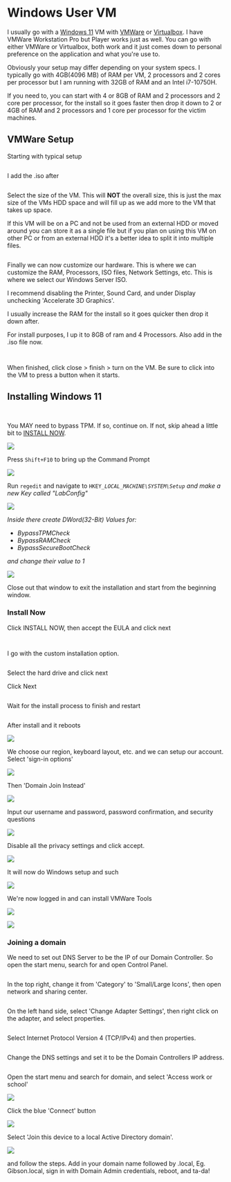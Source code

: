 # Windows User VM

I usually go with a [Windows 11](https://www.microsoft.com/en-us/evalcenter/evaluate-windows-11-enterprise) VM with [VMWare](https://customerconnect.vmware.com/en/downloads/details?downloadGroup=WKST-PLAYER-1623-NEW\&productId=1039\&rPId=85399) or [Virtualbox](https://www.virtualbox.org/). I have VMWare Workstation Pro but Player works just as well. You can go with either VMWare or Virtualbox, both work and it just comes down to personal preference on the application and what you're use to.

Obviously your setup may differ depending on your system specs. I typically go with 4GB(4096 MB) of RAM per VM, 2 processors and 2 cores per processor but I am running with 32GB of RAM and an Intel i7-10750H.

If you need to, you can start with 4 or 8GB of RAM and 2 processors and 2 core per processor, for the install so it goes faster then drop it down to 2 or 4GB of RAM and 2 processors and 1 core per processor for the victim machines.

## VMWare Setup

Starting with typical setup

<figure><img src="https://cybersec.th4ntis.com/~gitbook/image?url=https%3A%2F%2F667808901-files.gitbook.io%2F%7E%2Ffiles%2Fv0%2Fb%2Fgitbook-x-prod.appspot.com%2Fo%2Fspaces%252FTdW22AGCceN8oUXfdlKI%252Fuploads%252FsnQye1BjFW53yx8blAvF%252Fimage.png%3Falt%3Dmedia%26token%3D2b443419-09d7-4e80-b3fe-69c62291eb01&#x26;width=768&#x26;dpr=4&#x26;quality=100&#x26;sign=ebd1da4a&#x26;sv=2" alt=""><figcaption></figcaption></figure>

I add the .iso after

<figure><img src="../../.gitbook/assets/image (1).avif" alt=""><figcaption></figcaption></figure>



Select the size of the VM. This will **NOT** the overall size, this is just the max size of the VMs HDD space and will fill up as we add more to the VM that takes up space.

If this VM will be on a PC and not be used from an external HDD or moved around you can store it as a single file but if you plan on using this VM on other PC or from an external HDD it's a better idea to split it into multiple files.

<figure><img src="../../.gitbook/assets/image (3).avif" alt=""><figcaption></figcaption></figure>

Finally we can now customize our hardware. This is where we can customize the RAM, Processors, ISO files, Network Settings, etc. This is where we select our Windows Server ISO.

I recommend disabling the Printer, Sound Card, and under Display unchecking 'Accelerate 3D Graphics'.

I usually increase the RAM for the install so it goes quicker then drop it down after.

For install purposes, I up it to 8GB of ram and 4 Processors. Also add in the .iso file now.

<figure><img src="https://cybersec.th4ntis.com/~gitbook/image?url=https%3A%2F%2F667808901-files.gitbook.io%2F%7E%2Ffiles%2Fv0%2Fb%2Fgitbook-x-prod.appspot.com%2Fo%2Fspaces%252FTdW22AGCceN8oUXfdlKI%252Fuploads%252F5Uqo0wIHz0nrjvfdV9EZ%252Fimage.png%3Falt%3Dmedia%26token%3Dd79f9af0-7219-4f27-a44b-a2a79d8845ca&#x26;width=768&#x26;dpr=4&#x26;quality=100&#x26;sign=6b4fe7f6&#x26;sv=2" alt=""><figcaption></figcaption></figure>

<figure><img src="../../.gitbook/assets/image (4).avif" alt=""><figcaption></figcaption></figure>



When finished, click close > finish > turn on the VM. Be sure to click into the VM to press a button when it starts.

## Installing Windows 11

<figure><img src="../../.gitbook/assets/image (5).avif" alt=""><figcaption></figcaption></figure>

<figure><img src="../../.gitbook/assets/image (6).avif" alt=""><figcaption></figcaption></figure>

You MAY need to bypass TPM. If so, continue on. If not, skip ahead a little bit to [INSTALL NOW](windows-user-vm.md#install-now).

![](<../../.gitbook/assets/image (548).png>)

Press `Shift+F10` to bring up the Command Prompt

![](<../../.gitbook/assets/image (712).png>)

Run `regedit` and navigate to `HKEY_`_`LOCAL_MACHINE\SYSTEM\Setup` and make a new Key called "LabConfig"_

![](<../../.gitbook/assets/image (745).png>)

_Inside there create DWord(32-Bit) Values for:_

* _BypassTPMCheck_
* _BypassRAMCheck_
* _BypassSecureBootCheck_

_and change their value to 1_

![](<../../.gitbook/assets/image (713).png>)

Close out that window to exit the installation and start from the beginning window.

### Install Now

Click INSTALL NOW, then accept the EULA and click next

<figure><img src="../../.gitbook/assets/image (7).avif" alt=""><figcaption></figcaption></figure>

<figure><img src="../../.gitbook/assets/image (8).avif" alt=""><figcaption></figcaption></figure>

I go with the custom installation option.

<figure><img src="https://cybersec.th4ntis.com/~gitbook/image?url=https%3A%2F%2F667808901-files.gitbook.io%2F%7E%2Ffiles%2Fv0%2Fb%2Fgitbook-x-prod.appspot.com%2Fo%2Fspaces%252FTdW22AGCceN8oUXfdlKI%252Fuploads%252FqbLVgMtuGMWVbf0sbv7J%252Fimage.png%3Falt%3Dmedia%26token%3D831bd2a6-fec9-4cb3-92b6-4ce38873096e&#x26;width=768&#x26;dpr=4&#x26;quality=100&#x26;sign=c15f4953&#x26;sv=2" alt=""><figcaption></figcaption></figure>

Select the hard drive and click next

Click Next

<figure><img src="../../.gitbook/assets/image (9).avif" alt=""><figcaption></figcaption></figure>

Wait for the install process to finish and restart

<figure><img src="../../.gitbook/assets/image (10).avif" alt=""><figcaption></figcaption></figure>

After install and it reboots&#x20;

![](<../../.gitbook/assets/image (779).png>)

We choose our region, keyboard layout, etc. and we can setup our account. Select 'sign-in options'

![](<../../.gitbook/assets/image (242).png>)

Then 'Domain Join Instead'

![](<../../.gitbook/assets/image (390).png>)

Input our username and password, password confirmation, and security questions

![](<../../.gitbook/assets/image (462).png>)

Disable all the privacy settings and click accept.

![](<../../.gitbook/assets/image (290).png>)

It will now do Windows setup and such

![](<../../.gitbook/assets/image (768).png>)

We're now logged in and can install VMWare Tools

![](<../../.gitbook/assets/image (346).png>)

![](<../../.gitbook/assets/image (454).png>)

### Joining a domain

We need to set out DNS Server to be the IP of our Domain Controller. So open the start menu, search for and open Control Panel.

<figure><img src="../../.gitbook/assets/image.png" alt=""><figcaption></figcaption></figure>

In the top right, change it from 'Category' to 'Small/Large Icons', then open network and sharing center.

<figure><img src="../../.gitbook/assets/image (1).png" alt=""><figcaption></figcaption></figure>

On the left hand side, select 'Change Adapter Settings', then right click on the adapter, and select properties.

<figure><img src="../../.gitbook/assets/image (2).png" alt=""><figcaption></figcaption></figure>

Select Internet Protocol Version 4 (TCP/IPv4) and then properties.

<figure><img src="../../.gitbook/assets/image (3).png" alt=""><figcaption></figcaption></figure>

Change the DNS settings and set it to be the Domain Controllers IP address.

<figure><img src="../../.gitbook/assets/image (4).png" alt=""><figcaption></figcaption></figure>

Open the start menu and search for domain, and select 'Access work or school'

![](<../../.gitbook/assets/image (359).png>)

Click the blue 'Connect' button

![](<../../.gitbook/assets/image (546).png>)

Select 'Join this device to a local Active Directory domain'.

![](<../../.gitbook/assets/image (198).png>)

and follow the steps. Add in your domain name followed by .local, Eg. Gibson.local, sign in with Domain Admin credentials, reboot, and ta-da!
